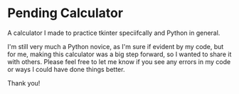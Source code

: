 # Pending Calculator
 A calculator I made to practice tkinter speciifcally and Python in general.

I'm still very much a Python novice, as I'm sure if evident by my code, but for me, making this calculator was a big step forward, so I wanted to share it with others. Please feel free to let me know if you see any errors in my code or ways I could have done things better.

Thank you!
